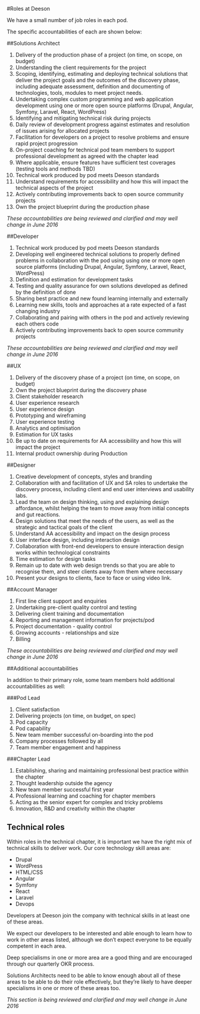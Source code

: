 #Roles at Deeson

We have a small number of job roles in each pod.

The specific accountabilities of each are shown below:

##Solutions Architect

1. Delivery of the production phase of a project (on time, on scope, on budget)
2. Understanding the client requirements for the project
3. Scoping, identifying, estimating and deploying technical solutions that deliver the project goals and the outcomes of the discovery phase, including adequate assessment, definition and documenting of technologies, tools, modules to meet project needs.
4. Undertaking complex custom programming and web application development using one or more open source platforms (Drupal, Angular, Symfony, Laravel, React, WordPress)
5. Identifying and mitigating technical risk during projects
6. Daily review of development progress against estimates and resolution of issues arising for allocated projects
7. Facllitation for developers on a project to resolve problems and ensure rapid project progression
8. On-project coaching for technical pod team members to support professional development as agreed with the chapter lead
9. Where applicable, ensure features have sufficient test coverages (testing tools and methods TBD)
10. Technical work produced by pod meets Deeson standards
11. Understand requirements for accessibility and how this will impact the technical aspects of the project
12. Actively contributing improvements back to open source community projects
13. Own the project blueprint during the production phase

*These accountabilities are being reviewed and clarified and may well change in June 2016*

##Developer

1. Technical work produced by pod meets Deeson standards
2. Developing well engineered technical solutions to properly defined problems in collaboration with the pod using using one or more open source platforms (including Drupal, Angular, Symfony, Laravel, React, WordPress)
3. Definition and estimation for development tasks
4. Testing and quality assurance for own solutions developed as defined by the definition of done
5. Sharing best practice and new found learning internally and externally
6. Learning new skills, tools and approaches at a rate expected of a fast changing industry
7. Collaborating and pairing with others in the pod and actively reviewing each others code
8. Actively contributing improvements back to open source community projects

*These accountabilities are being reviewed and clarified and may well change in June 2016*

##UX

1. Delivery of the discovery phase of a project  (on time, on scope, on budget)
2. Own the project blueprint during the discovery phase
3. Client stakeholder research
4. User experience research 
5. User experience design
6. Prototyping and wireframing
7. User experience testing
8. Analytics and optimisation
9. Estimation for UX tasks
10. Be up to date on requirements for AA accessibility and how this will impact the project
11. Internal product ownership during Production

##Designer

1. Creative development of concepts, styles and branding
2. Collaboration with and facilitation of UX and SA roles to undertake the discovery process, including client and end user interviews and usability labs.
3. Lead the team on design thinking, using and explaining design affordance, whilst helping the team to move away from initial concepts and gut reactions.
4. Design solutions that meet the needs of the users, as well as the strategic and tactical goals of the client
5. Understand AA accessibility and impact on the design process
6. User interface design, including interaction design
7. Collaboration with front-end developers to ensure interaction design works within technological constraints
8. Time estimation for design tasks
9. Remain up to date with web design trends so that you are able to recognise them, and steer clients away from them where necessary
10. Present your designs to clients, face to face or using video link.

##Account Manager

1. First line client support and enquiries
2. Undertaking pre-client quality control and testing
3. Delivering client training and documentation
4. Reporting and management information for projects/pod
5. Project documentation - quality control
6. Growing accounts - relationships and size
7. Billing

*These accountabilities are being reviewed and clarified and may well change in June 2016*

##Additional accountabilities

In addition to their primary role, some team members hold additional accountabilities as well:

###Pod Lead

1. Client satisfaction
2. Delivering projects (on time, on budget, on spec)
3. Pod capacity
4. Pod capability
5. New team member successful on-boarding into the pod
6. Company processes followed by all
7. Team member engagement and happiness

###Chapter Lead

1. Establishing, sharing and maintaining professional best practice within the chapter 
2. Thought leadership outside the agency
3. New team member successful first year
4. Professional learning and coaching for chapter members
5. Acting as the senior expert for complex and tricky problems 
6. Innovation, R&D and creativity within the chapter

## Technical roles

Within roles in the technical chapter, it is important we have the right mix of technical skills to deliver work. Our core technology skill areas are:

- Drupal
- WordPress
- HTML/CSS
- Angular
- Symfony
- React
- Laravel
- Devops

Developers at Deeson join the company with technical skills in at least one of these areas. 

We expect our developers to be interested and able enough to learn how to work in other areas listed, although we don’t expect everyone to be equally competent in each area. 

Deep specialisms in one or more area are a good thing and are encouraged through our quarterly OKR process.

Solutions Architects need to be able to know enough about all of these areas to be able to do their role effectively, but they’re likely to have deeper specialisms in one or more of these areas too.

*This section is being reviewed and clarified and may well change in June 2016*